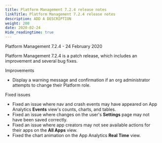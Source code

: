 ```yaml
---
title: Platform Management 7.2.4 release notes
linkTitle: Platform Management 7.2.4 release notes
description: ADD A DESCRIPTION
weight: 200
date: 2020-02-24
Hide_readingtime: true
---
```


Platform Management 7.2.4 - 24 February 2020

Platform Management 7.2.4 is a patch release, which includes an improvement and several bug fixes.

Improvements

* Display a warning message and confirmation if an org administrator attempts to change their Platform role.

Fixed issues

* Fixed an issue where nav and crash events may have appeared on App Analytics **Events** view's counts, charts, and tables.
* Fixed an issue where changes on the user's **Settings** page may not have been saved correctly.
* Fixed an issue where app creators may not see available actions for their apps on the **All Apps** view.
* Fixed the chart animation on the App Analytics **Real Time** view.
